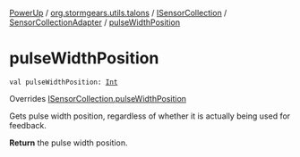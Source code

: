 [PowerUp](../../../index.md) / [org.stormgears.utils.talons](../../index.md) / [ISensorCollection](../index.md) / [SensorCollectionAdapter](index.md) / [pulseWidthPosition](./pulse-width-position.md)

# pulseWidthPosition

`val pulseWidthPosition: `[`Int`](https://kotlinlang.org/api/latest/jvm/stdlib/kotlin/-int/index.html)

Overrides [ISensorCollection.pulseWidthPosition](../pulse-width-position.md)

Gets pulse width position, regardless of whether
it is actually being used for feedback.

**Return**
the pulse width position.

